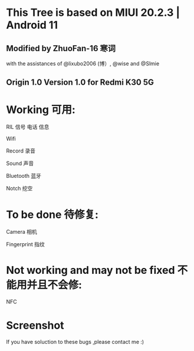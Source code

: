 # This Tree is based on MIUI 20.2.3 | Android 11  
## Modified by ZhuoFan-16 寒词
with the assistances of @lixubo2006 (博）, @wise and @Slmie

## Origin 1.0 Version 1.0 for Redmi K30 5G
# Working 可用:
RIL 信号 电话 信息

Wifi 

Record 录音

Sound 声音

Bluetooth 蓝牙

Notch 挖空

# To be done 待修复:

Camera 相机

Fingerprint 指纹

# Not working and may not be fixed 不能用并且不会修:

NFC



# Screenshot 



If you have soluction to these bugs ,please contact me :)



